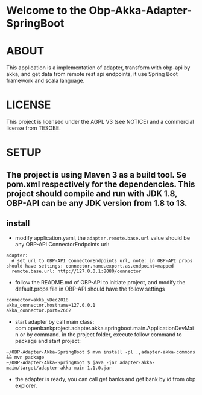 Welcome to the Obp-Akka-Adapter-SpringBoot
===============================

# ABOUT

This application is a implementation of adapter, transform with obp-api by akka, and get data from remote rest api endpoints, it use Spring Boot framework and scala language.



# LICENSE

This project is licensed under the AGPL V3 (see NOTICE) and a commercial license from TESOBE.

# SETUP

The project is using Maven 3 as a build tool.
Se pom.xml respectively for the dependencies.
This project should compile and run with JDK 1.8, OBP-API can be any JDK version from 1.8 to 13.
--
## install
* modify application.yaml, the `adapter.remote.base.url` value should be any OBP-API ConnectorEndpoints url: 
```
adapter:
  # set url to OBP-API ConnectorEndpoints url, note: in OBP-API props should have settings: connector.name.export.as.endpoint=mapped
  remote.base.url: http://127.0.0.1:8080/connector
```
* follow the README.md of OBP-API to initiate project, and modify the default.props file in OBP-API should have the follow settings
```
connector=akka_vDec2018
akka_connector.hostname=127.0.0.1
akka_connector.port=2662
```

* start adapter by call main class: com.openbankproject.adapter.akka.springboot.main.ApplicationDevMain
or by command.
in the project folder, execute follow command to package and start project:

```
~/OBP-Adapter-Akka-SpringBoot $ mvn install -pl .,adapter-akka-commons && mvn package
~/OBP-Adapter-Akka-SpringBoot $ java -jar adapter-akka-main/target/adapter-akka-main-1.1.0.jar
```
* the adapter is ready, you can call get banks and get bank by id from obp explorer.